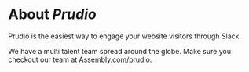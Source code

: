 # About *Prudio*

Prudio is the easiest way to engage your website visitors through Slack.

We have a multi talent team spread around the globe. Make sure you checkout our team at [Assembly.com/prudio](https://www.assembly.com/prudio).
